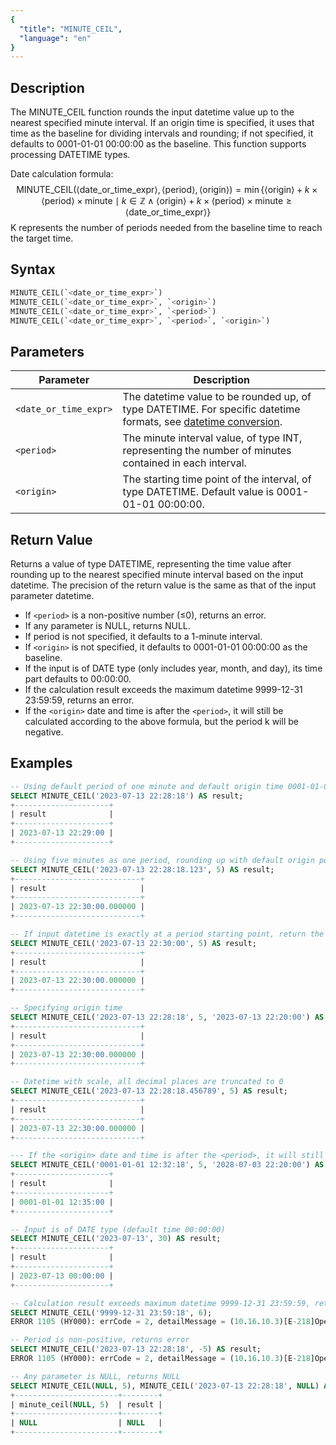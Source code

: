 ```yaml
---
{
  "title": "MINUTE_CEIL",
  "language": "en"
}
---
```


## Description

The MINUTE_CEIL function rounds the input datetime value up to the nearest specified minute interval. If an origin time is specified, it uses that time as the baseline for dividing intervals and rounding; if not specified, it defaults to 0001-01-01 00:00:00 as the baseline. This function supports processing DATETIME types.

Date calculation formula:
$$
\text{MINUTE\_CEIL}(\langle\text{date\_or\_time\_expr}\rangle, \langle\text{period}\rangle, \langle\text{origin}\rangle) = \min\{\langle\text{origin}\rangle + k \times \langle\text{period}\rangle \times \text{minute} \mid k \in \mathbb{Z} \land \langle\text{origin}\rangle + k \times \langle\text{period}\rangle \times \text{minute} \geq \langle\text{date\_or\_time\_expr}\rangle\}
$$
K represents the number of periods needed from the baseline time to reach the target time.

## Syntax

```sql
MINUTE_CEIL(`<date_or_time_expr>`)
MINUTE_CEIL(`<date_or_time_expr>`, `<origin>`)
MINUTE_CEIL(`<date_or_time_expr>`, `<period>`)
MINUTE_CEIL(`<date_or_time_expr>`, `<period>`, `<origin>`)
```

## Parameters

| Parameter | Description |
| --------- | ----------- |
| `<date_or_time_expr>` | The datetime value to be rounded up, of type DATETIME. For specific datetime formats, see [datetime conversion](../../../../../docs/sql-manual/basic-element/sql-data-types/conversion/datetime-conversion). |
| `<period>` | The minute interval value, of type INT, representing the number of minutes contained in each interval. |
| `<origin>` | The starting time point of the interval, of type DATETIME. Default value is 0001-01-01 00:00:00. |

## Return Value

Returns a value of type DATETIME, representing the time value after rounding up to the nearest specified minute interval based on the input datetime. The precision of the return value is the same as that of the input parameter datetime.

- If `<period>` is a non-positive number (≤0), returns an error.
- If any parameter is NULL, returns NULL.
- If period is not specified, it defaults to a 1-minute interval.
- If `<origin>` is not specified, it defaults to 0001-01-01 00:00:00 as the baseline.
- If the input is of DATE type (only includes year, month, and day), its time part defaults to 00:00:00.
- If the calculation result exceeds the maximum datetime 9999-12-31 23:59:59, returns an error.
- If the `<origin>` date and time is after the `<period>`, it will still be calculated according to the above formula, but the period k will be negative.

## Examples

```sql
-- Using default period of one minute and default origin time 0001-01-01 00:00:00
SELECT MINUTE_CEIL('2023-07-13 22:28:18') AS result;
+---------------------+
| result              |
+---------------------+
| 2023-07-13 22:29:00 |
+---------------------+

-- Using five minutes as one period, rounding up with default origin point
SELECT MINUTE_CEIL('2023-07-13 22:28:18.123', 5) AS result;
+----------------------------+
| result                     |
+----------------------------+
| 2023-07-13 22:30:00.000000 |
+----------------------------+

-- If input datetime is exactly at a period starting point, return the input datetime
SELECT MINUTE_CEIL('2023-07-13 22:30:00', 5) AS result;
+----------------------------+
| result                     |
+----------------------------+
| 2023-07-13 22:30:00.000000 |
+----------------------------+

-- Specifying origin time
SELECT MINUTE_CEIL('2023-07-13 22:28:18', 5, '2023-07-13 22:20:00') AS result;
+----------------------------+
| result                     |
+----------------------------+
| 2023-07-13 22:30:00.000000 |
+----------------------------+

-- Datetime with scale, all decimal places are truncated to 0
SELECT MINUTE_CEIL('2023-07-13 22:28:18.456789', 5) AS result;
+----------------------------+
| result                     |
+----------------------------+
| 2023-07-13 22:30:00.000000 |
+----------------------------+

--- If the <origin> date and time is after the <period>, it will still be calculated according to the above formula, but the period k will be negative
SELECT MINUTE_CEIL('0001-01-01 12:32:18', 5, '2028-07-03 22:20:00') AS result;
+---------------------+
| result              |
+---------------------+
| 0001-01-01 12:35:00 |
+---------------------+

-- Input is of DATE type (default time 00:00:00)
SELECT MINUTE_CEIL('2023-07-13', 30) AS result;
+---------------------+
| result              |
+---------------------+
| 2023-07-13 00:00:00 |
+---------------------+

-- Calculation result exceeds maximum datetime 9999-12-31 23:59:59, returns error
SELECT MINUTE_CEIL('9999-12-31 23:59:18', 6);
ERROR 1105 (HY000): errCode = 2, detailMessage = (10.16.10.3)[E-218]Operation minute_ceil of 9999-12-31 23:59:18, 6 out of range

-- Period is non-positive, returns error
SELECT MINUTE_CEIL('2023-07-13 22:28:18', -5) AS result;
ERROR 1105 (HY000): errCode = 2, detailMessage = (10.16.10.3)[E-218]Operation minute_ceil of 2023-07-13 22:28:18, -5 out of range

-- Any parameter is NULL, returns NULL
SELECT MINUTE_CEIL(NULL, 5), MINUTE_CEIL('2023-07-13 22:28:18', NULL) AS result;
+-----------------------+--------+
| minute_ceil(NULL, 5)  | result |
+-----------------------+--------+
| NULL                  | NULL   |
+-----------------------+--------+
```
